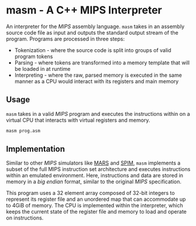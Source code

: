 # masm - A C++ MIPS Interpreter

An interpreter for the *MIPS* assembly language.  `masm` takes in an assembly source code file as input and outputs the standard output stream of the program. Programs are processed in three steps:

* Tokenization - where the source code is split into groups of valid program tokens
* Parsing - where tokens are transformed into a memory template that will be loaded in at runtime
* Interpreting - where the raw, parsed memory is executed in the same manner as a CPU would interact with its registers and main memory

## Usage

`masm` takes in a valid *MIPS* program and executes the instructions within on a virtual CPU that interacts with virtual registers and memory.

```bash
masm prog.asm
```

## Implementation

Similar to other *MIPS* simulators like [MARS](https://dpetersanderson.github.io/) and [SPIM](https://spimsimulator.sourceforge.net/), `masm` implements a subset of the full MIPS instruction set architecture and executes instructions within an emulated environment. Here, instructions and data are stored in memory in a *big endian* format, similar to the original *MIPS* specification.

This program uses a 32 element array composed of 32-bit integers to represent its register file and an unordered map that can accommodate up to 4GiB of memory. The CPU is implemented within the interpreter, which keeps the current state of the register file and memory to load and operate on instructions.